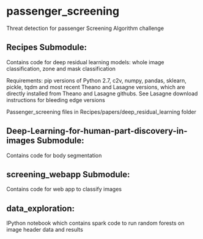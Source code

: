 # passenger_screening
Threat detection for passenger Screening Algorithm challenge



## Recipes Submodule:
Contains code for deep residual learning models: whole image classification, zone and mask classification

Requirements: pip versions of Python 2.7, c2v, numpy, pandas, sklearn, pickle, tqdm and most recent Theano and Lasagne versions, 
which are directly installed from Theano and Lasagne githubs. See Lasagne download instructions for bleeding edge versions


Passenger_screening files in Recipes/papers/deep_residual_learning folder



## Deep-Learning-for-human-part-discovery-in-images Submodule:

Contains code for body segmentation


## screening_webapp Submodule:
Contains code for web app to classify images


## data_exploration:
IPython notebook which contains spark code to run random forests on image header data and results

